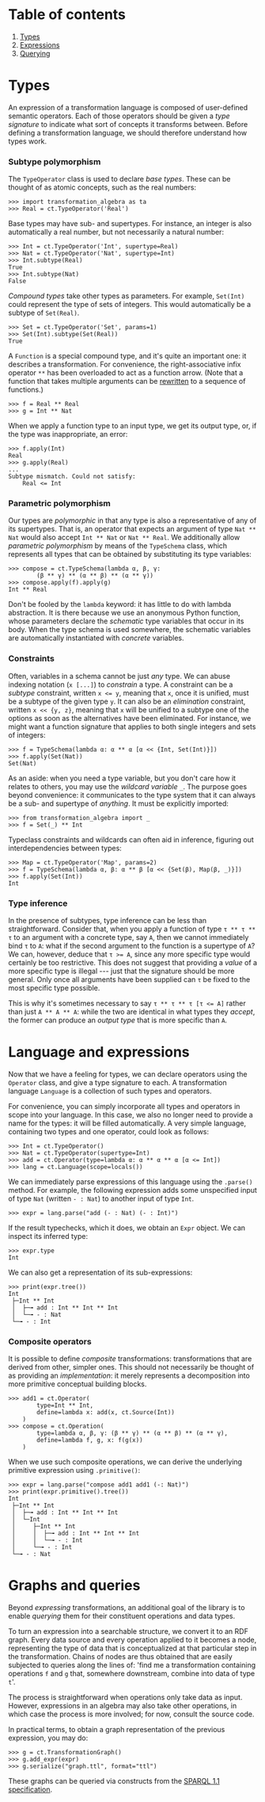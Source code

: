 # Table of contents

1.  [Types](#types)
2.  [Expressions](#language-and-expressions)
3.  [Querying](#graphs-and-queries)

# Types

An expression of a transformation language is composed of user-defined semantic 
operators. Each of those operators should be given a *type signature* to 
indicate what sort of concepts it transforms between. Before defining a 
transformation language, we should therefore understand how types work.

### Subtype polymorphism

The `TypeOperator` class is used to declare *base types*. These can be thought 
of as atomic concepts, such as the real numbers:

    >>> import transformation_algebra as ta
    >>> Real = ct.TypeOperator('Real')

Base types may have sub- and supertypes. For instance, an integer is also 
automatically a real number, but not necessarily a natural number:

    >>> Int = ct.TypeOperator('Int', supertype=Real)
    >>> Nat = ct.TypeOperator('Nat', supertype=Int)
    >>> Int.subtype(Real)
    True
    >>> Int.subtype(Nat)
    False

*Compound types* take other types as parameters. For example, `Set(Int)` could 
represent the type of sets of integers. This would automatically be a subtype 
of `Set(Real)`.

    >>> Set = ct.TypeOperator('Set', params=1)
    >>> Set(Int).subtype(Set(Real))
    True

A `Function` is a special compound type, and it's quite an important one: it 
describes a transformation. For convenience, the right-associative infix 
operator `**` has been overloaded to act as a function arrow. (Note that a 
function that takes multiple arguments can be 
[rewritten](https://en.wikipedia.org/wiki/Currying) to a sequence of 
functions.)

    >>> f = Real ** Real
    >>> g = Int ** Nat

When we apply a function type to an input type, we get its output type, or, if 
the type was inappropriate, an error:

    >>> f.apply(Int)
    Real
    >>> g.apply(Real)
    ...
    Subtype mismatch. Could not satisfy:
        Real <= Int


### Parametric polymorphism

Our types are *polymorphic* in that any type is also a representative of any of 
its supertypes. That is, an operator that expects an argument of type `Nat ** 
Nat` would also accept `Int ** Nat` or `Nat ** Real`. We additionally allow 
*parametric polymorphism* by means of the `TypeSchema` class, which represents 
all types that can be obtained by substituting its type variables:

    >>> compose = ct.TypeSchema(lambda α, β, γ:
            (β ** γ) ** (α ** β) ** (α ** γ))
    >>> compose.apply(f).apply(g)
    Int ** Real

Don't be fooled by the `lambda` keyword: it has little to do with lambda 
abstraction. It is there because we use an anonymous Python function, whose 
parameters declare the *schematic* type variables that occur in its body. When 
the type schema is used somewhere, the schematic variables are automatically 
instantiated with *concrete* variables.


### Constraints

Often, variables in a schema cannot be just *any* type. We can abuse indexing 
notation (`x [...]`) to *constrain* a type. A constraint can be a *subtype* 
constraint, written `x <= y`, meaning that `x`, once it is unified, must be a 
subtype of the given type `y`. It can also be an *elimination* constraint, 
written `x << {y, z}`, meaning that `x` will be unified to a subtype one of the 
options as soon as the alternatives have been eliminated. For instance, we 
might want a function signature that applies to both single integers and sets 
of integers:

    >>> f = TypeSchema(lambda α: α ** α [α << {Int, Set(Int)}])
    >>> f.apply(Set(Nat))
    Set(Nat)

As an aside: when you need a type variable, but you don't care how it relates 
to others, you may use the *wildcard variable* `_`. The purpose goes beyond 
convenience: it communicates to the type system that it can always be a sub- 
and supertype of *anything*. It must be explicitly imported:

    >>> from transformation_algebra import _
    >>> f = Set(_) ** Int

Typeclass constraints and wildcards can often aid in inference, figuring out 
interdependencies between types:

    >>> Map = ct.TypeOperator('Map', params=2)
    >>> f = TypeSchema(lambda α, β: α ** β [α << {Set(β), Map(β, _)}])
    >>> f.apply(Set(Int))
    Int


### Type inference

In the presence of subtypes, type inference can be less than straightforward. 
Consider that, when you apply a function of type `τ ** τ ** τ` to an argument 
with a concrete type, say `A`, then we cannot immediately bind `τ` to `A`: what 
if the second argument to the function is a supertype of `A`? We can, however, 
deduce that `τ >= A`, since any more specific type would certainly be too 
restrictive. This does not suggest that providing a *value* of a more specific 
type is illegal --- just that the signature should be more general. Only once 
all arguments have been supplied can `τ` be fixed to the most specific type 
possible.

This is why it's sometimes necessary to say `τ ** τ ** τ [τ <= A]` rather than 
just `A ** A ** A`: while the two are identical in what types they *accept*, 
the former can produce an *output type* that is more specific than `A`.


# Language and expressions

Now that we have a feeling for types, we can declare operators using the 
`Operator` class, and give a type signature to each. A transformation language 
`Language` is a collection of such types and operators.

For convenience, you can simply incorporate all types and operators in scope 
into your language. In this case, we also no longer need to provide a name for 
the types: it will be filled automatically. A very simple language, containing 
two types and one operator, could look as follows:

    >>> Int = ct.TypeOperator()
    >>> Nat = ct.TypeOperator(supertype=Int)
    >>> add = ct.Operator(type=lambda α: α ** α ** α [α <= Int])
    >>> lang = ct.Language(scope=locals())

We can immediately parse expressions of this language using the `.parse()` 
method. For example, the following expression adds some unspecified input of 
type `Nat` (written `- : Nat`) to another input of type `Int`.

    >>> expr = lang.parse("add (- : Nat) (- : Int)")

If the result typechecks, which it does, we obtain an `Expr` object. We can 
inspect its inferred type:

    >>> expr.type
    Int

We can also get a representation of its sub-expressions:

    >>> print(expr.tree())
    Int
     ├─Int ** Int
     │  ├─╼ add : Int ** Int ** Int
     │  └─╼ - : Nat
     └─╼ - : Int


### Composite operators

It is possible to define *composite* transformations: transformations that are 
derived from other, simpler ones. This should not necessarily be thought of as 
providing an *implementation*: it merely represents a decomposition into more 
primitive conceptual building blocks.

    >>> add1 = ct.Operator(
            type=Int ** Int,
            define=lambda x: add(x, ct.Source(Int))
        )
    >>> compose = ct.Operation(
            type=lambda α, β, γ: (β ** γ) ** (α ** β) ** (α ** γ),
            define=lambda f, g, x: f(g(x))
        )

When we use such composite operations, we can derive the underlying primitive 
expression using `.primitive()`:

    >>> expr = lang.parse("compose add1 add1 (-: Nat)")
    >>> print(expr.primitive().tree())
    Int
     ├─Int ** Int
     │  ├─╼ add : Int ** Int ** Int
     │  └─Int
     │     ├─Int ** Int
     │     │  ├─╼ add : Int ** Int ** Int
     │     │  └─╼ - : Int
     │     └─╼ - : Int
     └─╼ - : Nat


# Graphs and queries

Beyond *expressing* transformations, an additional goal of the library is to 
enable *querying* them for their constituent operations and data types.

To turn an expression into a searchable structure, we convert it to an RDF 
graph. Every data source and every operation applied to it becomes a node, 
representing the type of data that is conceptualized at that particular step in 
the transformation. Chains of nodes are thus obtained that are easily subjected 
to queries along the lines of: 'find me a transformation containing operations 
`f` and `g` that, somewhere downstream, combine into data of type `t`'.

The process is straightforward when operations only take data as input. 
However, expressions in an algebra may also take other operations, in which 
case the process is more involved; for now, consult the source code.

In practical terms, to obtain a graph representation of the previous 
expression, you may do:

    >>> g = ct.TransformationGraph()
    >>> g.add_expr(expr)
    >>> g.serialize("graph.ttl", format="ttl")

These graphs can be queried via constructs from the [SPARQL 1.1 
specification](https://www.w3.org/TR/sparql11-query/).


